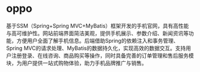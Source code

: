 # oppo
基于SSM（Spring+Spring MVC+MyBatis）框架开发的手机官网，具有高性能与高可维护性。网站前端界面简洁美观，提供手机展示、参数介绍、新闻资讯等功能，方便用户全面了解手机信息。后端借助Spring的依赖注入和事务管理、Spring MVC的请求处理、MyBatis的数据持久化，实现高效的数据交互。支持用户注册登录、在线咨询、商品购买等操作，同时具备完善的订单管理和售后服务模块，为用户提供一站式购物体验，助力手机品牌推广与销售。 
